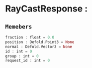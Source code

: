 
# RayCastResponse : 
## ```Memebers```    
```rust
fraction : float = 0.0  
position : Defold.Point3 = None  
normal : Defold.Vector3 = None  
id : int = 0  
group : int = 0  
request_id : int = 0  
```


